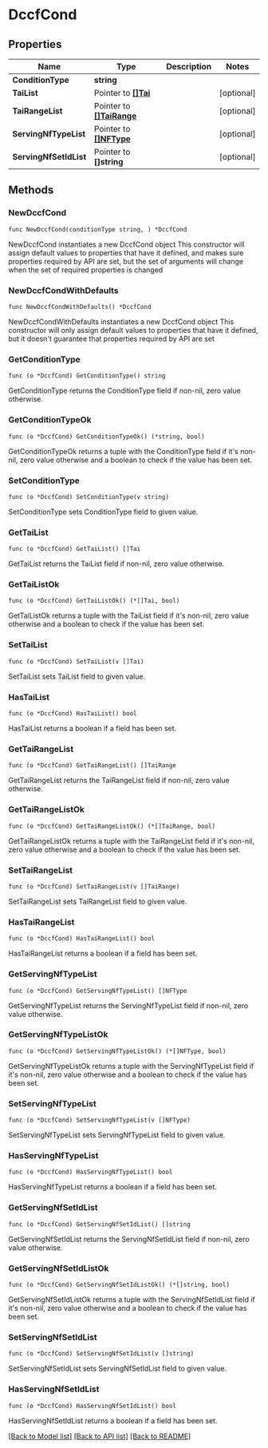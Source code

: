 # DccfCond

## Properties

Name | Type | Description | Notes
------------ | ------------- | ------------- | -------------
**ConditionType** | **string** |  | 
**TaiList** | Pointer to [**[]Tai**](Tai.md) |  | [optional] 
**TaiRangeList** | Pointer to [**[]TaiRange**](TaiRange.md) |  | [optional] 
**ServingNfTypeList** | Pointer to [**[]NFType**](NFType.md) |  | [optional] 
**ServingNfSetIdList** | Pointer to **[]string** |  | [optional] 

## Methods

### NewDccfCond

`func NewDccfCond(conditionType string, ) *DccfCond`

NewDccfCond instantiates a new DccfCond object
This constructor will assign default values to properties that have it defined,
and makes sure properties required by API are set, but the set of arguments
will change when the set of required properties is changed

### NewDccfCondWithDefaults

`func NewDccfCondWithDefaults() *DccfCond`

NewDccfCondWithDefaults instantiates a new DccfCond object
This constructor will only assign default values to properties that have it defined,
but it doesn't guarantee that properties required by API are set

### GetConditionType

`func (o *DccfCond) GetConditionType() string`

GetConditionType returns the ConditionType field if non-nil, zero value otherwise.

### GetConditionTypeOk

`func (o *DccfCond) GetConditionTypeOk() (*string, bool)`

GetConditionTypeOk returns a tuple with the ConditionType field if it's non-nil, zero value otherwise
and a boolean to check if the value has been set.

### SetConditionType

`func (o *DccfCond) SetConditionType(v string)`

SetConditionType sets ConditionType field to given value.


### GetTaiList

`func (o *DccfCond) GetTaiList() []Tai`

GetTaiList returns the TaiList field if non-nil, zero value otherwise.

### GetTaiListOk

`func (o *DccfCond) GetTaiListOk() (*[]Tai, bool)`

GetTaiListOk returns a tuple with the TaiList field if it's non-nil, zero value otherwise
and a boolean to check if the value has been set.

### SetTaiList

`func (o *DccfCond) SetTaiList(v []Tai)`

SetTaiList sets TaiList field to given value.

### HasTaiList

`func (o *DccfCond) HasTaiList() bool`

HasTaiList returns a boolean if a field has been set.

### GetTaiRangeList

`func (o *DccfCond) GetTaiRangeList() []TaiRange`

GetTaiRangeList returns the TaiRangeList field if non-nil, zero value otherwise.

### GetTaiRangeListOk

`func (o *DccfCond) GetTaiRangeListOk() (*[]TaiRange, bool)`

GetTaiRangeListOk returns a tuple with the TaiRangeList field if it's non-nil, zero value otherwise
and a boolean to check if the value has been set.

### SetTaiRangeList

`func (o *DccfCond) SetTaiRangeList(v []TaiRange)`

SetTaiRangeList sets TaiRangeList field to given value.

### HasTaiRangeList

`func (o *DccfCond) HasTaiRangeList() bool`

HasTaiRangeList returns a boolean if a field has been set.

### GetServingNfTypeList

`func (o *DccfCond) GetServingNfTypeList() []NFType`

GetServingNfTypeList returns the ServingNfTypeList field if non-nil, zero value otherwise.

### GetServingNfTypeListOk

`func (o *DccfCond) GetServingNfTypeListOk() (*[]NFType, bool)`

GetServingNfTypeListOk returns a tuple with the ServingNfTypeList field if it's non-nil, zero value otherwise
and a boolean to check if the value has been set.

### SetServingNfTypeList

`func (o *DccfCond) SetServingNfTypeList(v []NFType)`

SetServingNfTypeList sets ServingNfTypeList field to given value.

### HasServingNfTypeList

`func (o *DccfCond) HasServingNfTypeList() bool`

HasServingNfTypeList returns a boolean if a field has been set.

### GetServingNfSetIdList

`func (o *DccfCond) GetServingNfSetIdList() []string`

GetServingNfSetIdList returns the ServingNfSetIdList field if non-nil, zero value otherwise.

### GetServingNfSetIdListOk

`func (o *DccfCond) GetServingNfSetIdListOk() (*[]string, bool)`

GetServingNfSetIdListOk returns a tuple with the ServingNfSetIdList field if it's non-nil, zero value otherwise
and a boolean to check if the value has been set.

### SetServingNfSetIdList

`func (o *DccfCond) SetServingNfSetIdList(v []string)`

SetServingNfSetIdList sets ServingNfSetIdList field to given value.

### HasServingNfSetIdList

`func (o *DccfCond) HasServingNfSetIdList() bool`

HasServingNfSetIdList returns a boolean if a field has been set.


[[Back to Model list]](../README.md#documentation-for-models) [[Back to API list]](../README.md#documentation-for-api-endpoints) [[Back to README]](../README.md)


